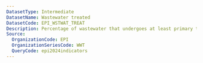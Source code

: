 ```yaml
---
DatasetType: Intermediate
DatasetName: Wastewater treated
DatasetCode: EPI_WSTWAT_TREAT
Description: Percentage of wastewater that undergoes at least primary treatment.
Source:
  OrganizationCode: EPI
  OrganizationSeriesCode: WWT
  QueryCode: epi2024indicators
---
```

